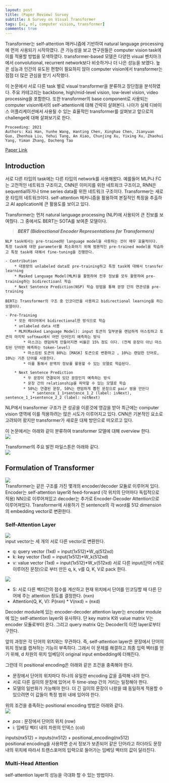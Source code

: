 ```yaml
---
layout: post  
title: (Paper Review) Survey    
subtitle: A Survey on Visual Transformer       
tags: [ai, ml, computer vision, transformer]  
comments: true
---  
```


Transformer는 self-attention 매커니즘에 기반하여 natural language processing에 먼저 사용되기 시작하였다.
큰 가능성을 보고 연구원들은 computer vision task에 이를 적용할 방법을 모색하였다.
transformer-based 모델은 다양한 visual 벤치마크에서 convolutional, recurrent network보다 비슷하거나 더 나은 성능을 보였다.
높은 성능과 인간의 유도된 편향이 필요하지 않아 computer vision에서 transformer는 점점 더 많은 관심을 받기 시작했다.

이 논문에서 서로 다른 task 별로 visual transformer을 분류하고 장단점을 분석하였다.
주요 카테고리는 backbone, high/mid-level vision, low-level vision, video processing을 포함한다.
또한 transformer의 base component로 사용되는 computer vision에서의 self-attention에 대해 간략히 살펴본다.
나아가 실제 디바이스 어플리케이션에서 사용될 수 있는 효율적인 transformer를 살펴보고 앞으로의 challenge에 대해 살펴보기로 한다. 

```
Proceeding: 2021  
Authors: Kai Han, Yunhe Wang, Hanting Chen, Xinghao Chen, Jianyuan Guo, Zhenhua Liu, Yehui Tang, An Xiao, Chunjing Xu, Yixing Xu, Zhaohui Yang, Yiman Zhang, Dacheng Tao
```

[Paper Link](https://arxiv.org/pdf/2012.12556.pdf)  

## Introduction
서로 다른 타입의 task에는 다른 타입의 network를 사용해왔다.
예를들어 MLP나 FC는 고전적인 네트워크 구조이고, CNN은 이미지를 위한 네트워크 구조이고, RNN은 sequential하거나 time series data를 위한 네트워크 구조이다.
Transformer는 새로운 타입의 네트워크이다.
self-attention 메커니즘을 활용하여 본질적인 특징을 추출하고 AI application에 큰 활용도를 보이고 있다.

Transformer는 먼저 natural language processing (NLP)에 사용되어 큰 진보를 보여줬다.
그 중에서도 BERT는 SOTA를 보여준 모델이다.


> __*BERT (Bidirectional Encoder Representations for Transformers)*__
```
NLP task에서는 pre-trained된 language model을 사용하는 것이 매우 효율적이다.
특정 task에 대한 parameter를 최소화하기 위해 범용적인 pre-trained model을 학습하고 특정 task에 대해서 fine-tuning을 진행한다.

- Contribution
    * 대용량의 unlabeled data로 pre-training하고 특정 task에 대해서 transfer learning
    * Masked Language Model(MLM)을 활용하여 전후 정보를 모두 활용하여 pre-training하는 bidirectioanl 학습
    * Next Sentence Prediction(NSP) 학습 방법을 통해 문장 간의 연관성을 pre-training

BERT는 Transformer의 구조 중 인코더만을 사용하고 bidirectional learning을 하는 모델이다.

- Pre-Training
    * 모든 레이어에서 bidirectional한 방식으로 학습
    * unlabeled data 사용 
    * MLM(Masked Language Model): input 토큰의 일부분을 랜덤하게 마스킹하고 토큰의 마지막 softmax에서 어떤 단어인지 예측하는 방식  
        * 마스크는 랜덤하게 만들어지면 비율은 15% 정도 이다. (전체 문장이 아닌 마스킹된 단어만 예측하는 token-level)
        * 마스킹된 토큰의 80%는 [MASK] 토큰으로 변환하고 , 10%는 랜덤한 단어로, 10%는 기존 단어를 사용한다. 
        * 이를 통해서 문맥의 정보를 활용할 수 있는 모델로 학습된다. 

    * Next Sentence Prediction
        * 두 문장이 연결되어 있던 문장인지 예측하는 방식 
        * 문장 간의 relationship을 파악할 수 있는 모델로 학습 
        * 50%는 연결된 문장, 50%는 랜덤하게 뽑힌 문장으로 pair 쌍을 만든다
            * sentence_1_1+sentence_1_2 (label: isNext), sentence_1_1+sentence_2_2 (label: notNext)
```

NLP에서 transformer 구조가 큰 성공을 이룬것에 영감을 받아 최근에는 computer vision 영역에 이를 적용하려는 많은 시도가 이루어지고 있다.
CNN은 기본적인 요소로 고려되어 왔지만 transformer가 새로운 대체 방안으로 떠오르고 있다.

이 논문에서는 아래와 같이 분류하여 transformer 모델에 대해 overview 한다.  
![](./../assets/resource/survey/paper1/1.png)
  
Transformer의 주요 발전 마일스톤은 아래와 같다.  
![](./../assets/resource/survey/paper1/2.png)  

## Formulation of Transformer
![](./../assets/resource/survey/paper1/3.png)  
Transformer는 같은 구조를 가진 몇개의 encoder/decoder 모듈로 이루어져 있다.
Encoder는 self-attention layer와 feed-forward (각 위치의 단어마다 독립적으로 적용) NN으로 이루어져있고 decoder는 추가로 Encoder-Decoder Attention으로 이루어져있다.
Transformer에 사용하기 전 sentence의 각 word를 512 dimension의 embedding vector로 변환한다. 

### Self-Attention Layer
![](./../assets/resource/survey/paper1/4.png)  
input vector는 세 개의 서로 다른 vector로 변환한다.
* q: query vector (1xd) = input(1x512)*W_q(512xd)
* k: key vector (1xd) = input(1x512)*W_k(512xd)
* v: value vector (1xd) = input(1x512)*W_v(512xd)
서로 다른 input(단어 n개로 이루어진 문장)으로 부터 만든 q, k, v를 Q, K, V로 pack 한다.  

![](./../assets/resource/survey/paper1/5.png)  
* S: 서로 다른 벡터간의 점수를 계산하고 현재 위치에서 단어를 인코딩할 때 다른 단어에 주는 attention 정도를 결정한다. (nxn)
* Attention(Q, K, V): P(nxn) * V(nxd) = (nxd)

Decoder module에 있는 encoder-decoder attention layer는 encoder module에 있는 self-attention layer와 유사하다.
단 key matrix K와 value matrix V는 encoder 모듈로부터 온다.
그리고 query matrix Q는 Decoder의 이전 layer로부터 구한다.

앞의 과정은 각 단어의 위치와는 무관하다. 즉, self-attention layer은 문장에서 단어의 위치 정보를 캡쳐하는 기능이 부족하다.
그래서 이 문제를 해결하고 최종 입력 벡터를 얻기 위해, d 차원의 위치 임베딩이 original input embedding에 더해진다.  

그런데 이 positional encoding은 아래와 같은 조건을 충족해야 한다.
* 문장에서 단어의 위치마다 하나의 유일한 encoding 값을 출력해 내야 한다. 
* 서로 다른 길이의 문장에 있어서 두 time-step 간의 거리는 일정해야 한다.
* 모델의 일반화가 가능해야 한다. 더 긴 길이의 문장이 나왔을 떄 동일하게 적용할 수 있으려면 이 값들이 특정 범위 내에 있어야 한다.

위의 조건을 충족하는 positional encoding 방법은 아래와 같다.  
![](./../assets/resource/survey/paper1/6.png)  
* *pos* : 문장에서 단어의 위치 (row)
* i: 임베딩 벡터 내의 차원의 인덱스 (col)

inputs(nx512) = inputs(nx512) + positional_encoding(nx512)  
positional encoding을 사용하면 순서 정보가 보존되어 같은 단어라고 하더라도 문장 내의 위치에 따라서 트랜스포머의 입력으로 들어가는 임베딩 벡터의 값이 달라진다.

### Multi-Head Attention
self-attention layer의 성능을 극대화 할 수 있는 방법이다.
